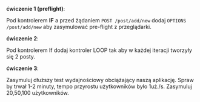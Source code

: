 **ćwiczenie 1 (preflight)**:

Pod kontrolerem **IF** a przed żądaniem ``POST /post/add/new`` dodaj   ``OPTIONS /post/add/new`` aby zasymulować pre-flight z przeglądarki.
 
**ćwiczenie 2**:

Pod kontrolerem If dodaj kontroler LOOP tak aby w każdej iteracji tworzyły się 2 posty.


**ćwiczenie 3**:

Zasymuluj dłuższy test wydajnościowy obciążający naszą aplikację. Spraw by trwał 1-2 minuty, tempo przyrostu użytkowników było 1uż./s. Zasymuluj 20,50,100 użytkowników.

